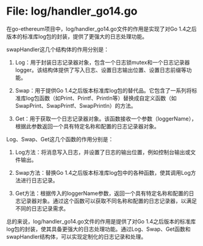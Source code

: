 # File: log/handler_go14.go

在go-ethereum项目中，log/handler_go14.go文件的作用是实现了对Go 1.4之后版本的标准库log包的封装，提供了更强大的日志处理功能。

swapHandler这几个结构体的作用分别是：

1. Log：用于封装日志记录器对象，包含一个日志锁mutex和一个日志记录器logger。该结构体提供了写入日志、设置日志输出位置、设置日志前缀等功能。

2. Swap：用于提供Go 1.4之后版本标准库log包的替代品。它包含了一系列将标准库log包函数（如Print、Printf、Println等）替换成自定义函数（如SwapPrint、SwapPrintf、SwapPrintln）的方法。

3. Get：用于获取一个日志记录器对象。该函数接收一个参数（loggerName），根据此参数返回一个具有特定名称和配置的日志记录器对象。

Log、Swap、Get这几个函数的作用分别是：

1. Log方法：将消息写入日志，并设置了日志的输出位置，例如控制台输出或文件输出。

2. Swap方法：替换Go 1.4之后版本标准库log包中的各种函数，使其调用Log方法进行日志记录。

3. Get方法：根据传入的loggerName参数，返回一个具有特定名称和配置的日志记录器对象。通过这个函数可以获取不同名称和配置的日志记录器，以满足不同的日志记录需求。

总的来说，log/handler_go14.go文件的作用是提供了对Go 1.4之后版本的标准库log包的封装，使其具备更强大的日志处理功能。通过Log、Swap、Get函数和swapHandler结构体，可以实现定制化的日志记录和处理。

